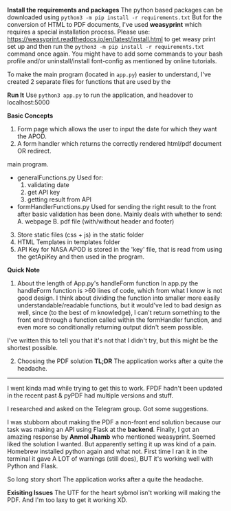 **Install the requirements and packages**
The python based packages can be downloaded using ```python3 -m pip install -r requirements.txt```
But for the conversion of HTML to PDF documents, I've used **weasyprint** which requires a special installation process.
Please use: https://weasyprint.readthedocs.io/en/latest/install.html to get weasy print set up and then run the ```python3 -m pip install -r requirements.txt``` command once again. You might have to add some commands to your bash profile and/or uninstall/install font-config as mentioned by online tutorials.

To make the main program (located in ```app.py```) easier to understand, I've created 2 separate files for functions that are used by the 

**Run It**
Use ```python3 app.py``` to run the application, and headover to localhost:5000

**Basic Concepts**
1. Form page which allows the user to input the date for which they want the APOD. 
2. A form handler which returns the correctly rendered html/pdf document OR redirect.

main program.
- generalFunctions.py
Used for:
    1. validating date
    2. get API key
    3. getting result from API
- formHandlerFunctions.py
Used for sending the right result to the front after basic validation has been done. 
Mainly deals with whether to send:
    A. webpage
    B. pdf file (with/without header and footer)

3. Store static files (css + js) in the static folder
4. HTML Templates in templates folder
5. API Key for NASA APOD is stored in the 'key' file, that is read from using the getApiKey and then used in the program.

**Quick Note**
1. About the length of App.py's handleForm function
In app.py the handleForm function is >60 lines of code, which from what I know is not good design. I think about dividing the function into smaller more easily understandable/readable functions, but it would've led to bad design as well, since (to the best of m knowledge), I can't return something to the front end through a function called within the formHandler function, and even more so conditionally returning output didn't seem possible. 

I've written this to tell you that it's not that I didn't try, but this might be the shortest possible.

2. Choosing the PDF solution
**TL;DR**
The application works after a quite the headache.
---
I went kinda mad while trying to get this to work. 
FPDF hadn't been updated in the recent past & pyPDF had multiple versions and stuff.

I researched and asked on the Telegram group. Got some suggestions. 

I was stubborn about making the PDF a non-front end solution
because our task was making an API using Flask at the **backend**. 
Finally, I got an amazing response by **Anmol Jhamb** who mentioned weasyprint. 
Seemed liked the solution I wanted.
But apparently setting it up was kind of a pain. Homebrew installed python again and what not. First time I ran it in the terminal it gave A LOT of warnings (still does), BUT it's working well with Python and Flask. 

So long story short
The application works after a quite the headache.

**Exisiting Issues**
The UTF for the heart sybmol isn't working will making the PDF. And I'm too laxy to get it working XD.


